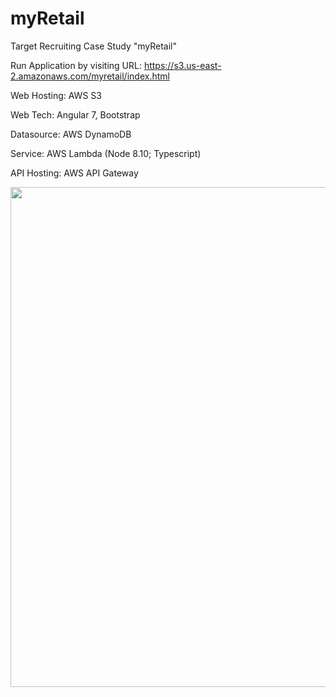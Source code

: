 # myRetail
Target Recruiting Case Study "myRetail"

Run Application by visiting URL: https://s3.us-east-2.amazonaws.com/myretail/index.html

Web Hosting: AWS S3

Web Tech: Angular 7, Bootstrap

Datasource: AWS DynamoDB

Service: AWS Lambda (Node 8.10; Typescript)

API Hosting: AWS API Gateway

<img src="https://www.lucidchart.com/publicSegments/view/7b1ee2ae-1351-4f63-9f56-12bb979894ef/image.jpeg" width="800" />
